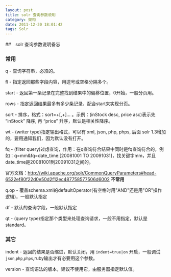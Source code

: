 ```yaml
---
layout: post
title: solr 查询参数说明
category: 架构
date: 2011-12-30 18:01:42
tags: Solr
---
```



##　solr 查询参数说明备忘

### 常用

q - 查询字符串，必须的。

fl - 指定返回那些字段内容，用逗号或空格分隔多个。

start - 返回第一条记录在完整找到结果中的偏移位置，0开始，一般分页用。

rows - 指定返回结果最多有多少条记录，配合start来实现分页。

sort - 排序，格式：sort=+[,+]… 。示例：(inStock desc, price asc)表示先 “inStock” 降序, 再 “price” 升序，默认是相关性降序。

wt - (writer type)指定输出格式，可以有 xml, json, php, phps, 后面 solr 1.3增加的，要用通知我们，因为默认没有打开。

fq - (filter query)过虑查询，作用：在q查询符合结果中同时是fq查询符合的，例如：q=mm&fq=date_time:[20081001 TO 20091031]，找关键字mm，并且date_time是20081001到20091031之间的。

官方文档：<http://wiki.apache.org/solr/CommonQueryParameters#head-6522ef80f22d0e50d2f12ec487758577506d6002> **不常用**

q.op - 覆盖schema.xml的defaultOperator(有空格时用"AND"还是用"OR"操作逻辑)，一般默认指定

df - 默认的查询字段，一般默认指定

qt - (query type)指定那个类型来处理查询请求，一般不用指定，默认是standard。


### 其它

indent - 返回的结果是否缩进，默认关闭，用 `indent=true|on` 开启，一般调试`json`,`php`,`phps`,ruby输出才有必要用这个参数。

version - 查询语法的版本，建议不使用它，由服务器指定默认值。
